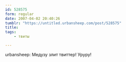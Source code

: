 ```yaml
---
id: 528575
form: regular
date: 2007-04-02 20:40:26
tumblr: "https://untitled.urbansheep.com/post/528575"
title:
tags:
    - твиты

---
```


<p>urbansheep: Медузу злит твиттер! Уруру!</p>

